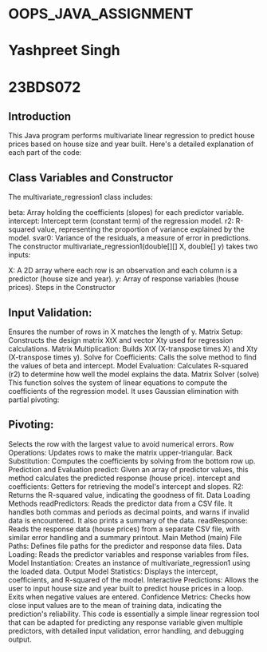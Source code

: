 # OOPS_JAVA_ASSIGNMENT

# Yashpreet Singh
# 23BDS072

## Introduction
This Java program performs multivariate linear regression to predict house prices based on house size and year built. Here's a detailed explanation of each part of the code:

## Class Variables and Constructor
The multivariate_regression1 class includes:

beta: Array holding the coefficients (slopes) for each predictor variable.
intercept: Intercept term (constant term) of the regression model.
r2: R-squared value, representing the proportion of variance explained by the model.
svar0: Variance of the residuals, a measure of error in predictions.
The constructor multivariate_regression1(double[][] X, double[] y) takes two inputs:

X: A 2D array where each row is an observation and each column is a predictor (house size and year).
y: Array of response variables (house prices).
Steps in the Constructor

## Input Validation: 
Ensures the number of rows in X matches the length of y.
Matrix Setup: Constructs the design matrix XtX and vector Xty used for regression calculations.
Matrix Multiplication: Builds XtX (X-transpose times X) and Xty (X-transpose times y).
Solve for Coefficients: Calls the solve method to find the values of beta and intercept.
Model Evaluation: Calculates R-squared (r2) to determine how well the model explains the data.
Matrix Solver (solve)
This function solves the system of linear equations to compute the coefficients of the regression model. It uses Gaussian elimination with partial pivoting:

## Pivoting:
Selects the row with the largest value to avoid numerical errors.
Row Operations: Updates rows to make the matrix upper-triangular.
Back Substitution: Computes the coefficients by solving from the bottom row up.
Prediction and Evaluation
predict: Given an array of predictor values, this method calculates the predicted response (house price).
intercept and coefficients: Getters for retrieving the model's intercept and slopes.
R2: Returns the R-squared value, indicating the goodness of fit.
Data Loading Methods
readPredictors: Reads the predictor data from a CSV file. It handles both commas and periods as decimal points, and warns if invalid data is encountered. It also prints a summary of the data.
readResponse: Reads the response data (house prices) from a separate CSV file, with similar error handling and a summary printout.
Main Method (main)
File Paths: Defines file paths for the predictor and response data files.
Data Loading: Reads the predictor variables and response variables from files.
Model Instantiation: Creates an instance of multivariate_regression1 using the loaded data.
Output Model Statistics: Displays the intercept, coefficients, and R-squared of the model.
Interactive Predictions: Allows the user to input house size and year built to predict house prices in a loop. Exits when negative values are entered.
Confidence Metrics: Checks how close input values are to the mean of training data, indicating the prediction's reliability.
This code is essentially a simple linear regression tool that can be adapted for predicting any response variable given multiple predictors, with detailed input validation, error handling, and debugging output.
